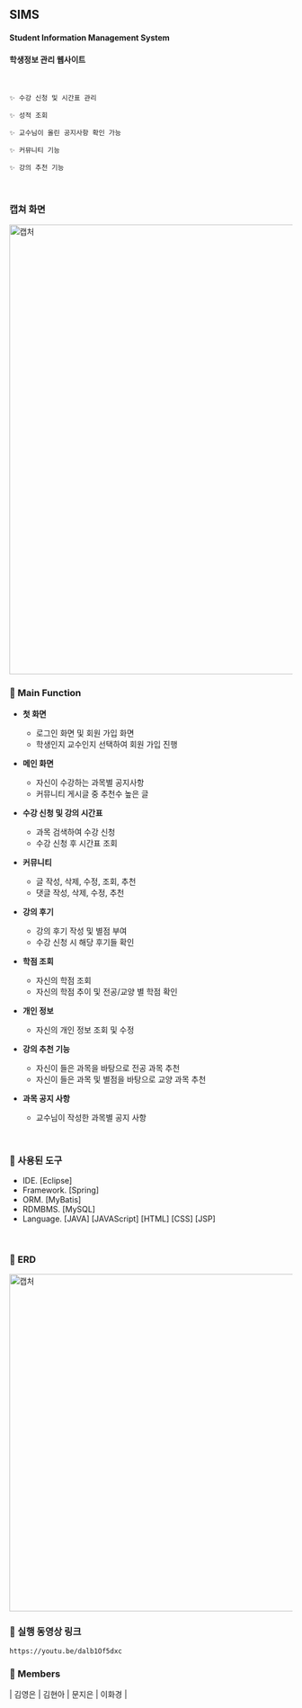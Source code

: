 ## SIMS
#### Student Information Management System
#### 학생정보 관리 웹사이트
<br>

```
✨ 수강 신청 및 시간표 관리

✨ 성적 조회

✨ 교수님이 올린 공지사항 확인 가능

✨ 커뮤니티 기능

✨ 강의 추천 기능
```
<br>

### 캡쳐 화면

<img width="800" alt="캡처" src="https://user-images.githubusercontent.com/55692557/103616141-38edba00-4f6f-11eb-8c74-6607883cc345.PNG">

<br>

### 📒 Main Function
- **첫 화면**
	- 로그인 화면 및 회원 가입 화면
  - 학생인지 교수인지 선택하여 회원 가입 진행  
	
- **메인 화면**
	- 자신이 수강하는 과목별 공지사항
  - 커뮤니티 게시글 중 추천수 높은 글 
	
- **수강 신청 및 강의 시간표**
	- 과목 검색하여 수강 신청
  - 수강 신청 후 시간표 조회

- **커뮤니티**
	- 글 작성, 삭제, 수정, 조회, 추천
  - 댓글 작성, 삭제, 수정, 추천

- **강의 후기**
	- 강의 후기 작성 및 별점 부여
  - 수강 신청 시 해당 후기들 확인

- **학점 조회**
	- 자신의 학점 조회 
  - 자신의 학점 추이 및 전공/교양 별 학점 확인

- **개인 정보**
	- 자신의 개인 정보 조회 및 수정
  
- **강의 추천 기능**
	- 자신이 들은 과목을 바탕으로 전공 과목 추천
  - 자신이 들은 과목 및 별점을 바탕으로 교양 과목 추천
 
- **과목 공지 사항**
	- 교수님이 작성한 과목별 공지 사항 

<br>

### 📙 사용된 도구
* IDE. 	     [Eclipse]
* Framework. [Spring]
* ORM.       [MyBatis]
* RDMBMS.    [MySQL]
* Language.  [JAVA]
 	     [JAVAScript]
	     [HTML]
	     [CSS]
	     [JSP]
<br>

### 📗 ERD
<img width="600" alt="캡처" src="https://user-images.githubusercontent.com/56907015/154015170-b4c654be-2f95-4241-aeb7-3a2b60b29137.png">


### 📕 실행 동영상 링크
	https://youtu.be/dalb1Of5dxc

### 📘 Members
| 김영은 | 김현아 | 문지은 | 이화경 |

